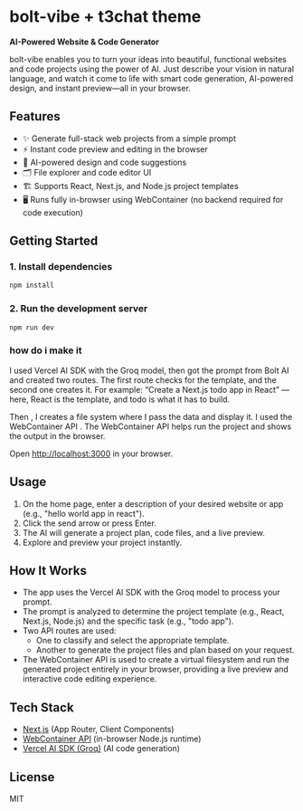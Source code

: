 # bolt-vibe + t3chat theme

**AI-Powered Website & Code Generator**

bolt-vibe enables you to turn your ideas into beautiful, functional websites and code projects using the power of AI. Just describe your vision in natural language, and watch it come to life with smart code generation, AI-powered design, and instant preview—all in your browser.

## Features

- ✨ Generate full-stack web projects from a simple prompt
- ⚡️ Instant code preview and editing in the browser
- 🧠 AI-powered design and code suggestions
- 🗂️ File explorer and code editor UI
- 🏗️ Supports React, Next.js, and Node.js project templates
- 🖥️ Runs fully in-browser using WebContainer (no backend required for code execution)

## Getting Started

### 1. Install dependencies

```bash
npm install
```

### 2. Run the development server

```bash
npm run dev
```

### how do i make it

I used  Vercel AI SDK with the Groq model, then got the prompt from Bolt AI and created two routes. The first route checks for the template, and the second one creates it.
For example: “Create a Next.js todo app in React” — here, React is the template, and todo is what it has to build.

Then ,  I creates a file system where I pass the data and display it.  I used the WebContainer API . The WebContainer API helps run the project and shows the output in the browser.



Open [http://localhost:3000](http://localhost:3000) in your browser.

## Usage

1. On the home page, enter a description of your desired website or app (e.g., "hello world app in react").
2. Click the send arrow or press Enter.
3. The AI will generate a project plan, code files, and a live preview.
4. Explore and preview your project instantly.

## How It Works

- The app uses the Vercel AI SDK with the Groq model to process your prompt.
- The prompt is analyzed to determine the project template (e.g., React, Next.js, Node.js) and the specific task (e.g., "todo app").
- Two API routes are used:
  - One to classify and select the appropriate template.
  - Another to generate the project files and plan based on your request.
- The WebContainer API is used to create a virtual filesystem and run the generated project entirely in your browser, providing a live preview and interactive code editing experience.

## Tech Stack

- [Next.js](https://nextjs.org/) (App Router, Client Components)
- [WebContainer API](https://webcontainers.io/) (in-browser Node.js runtime)
- [Vercel AI SDK (Groq)](https://sdk.vercel.ai/) (AI code generation)

## License

MIT
